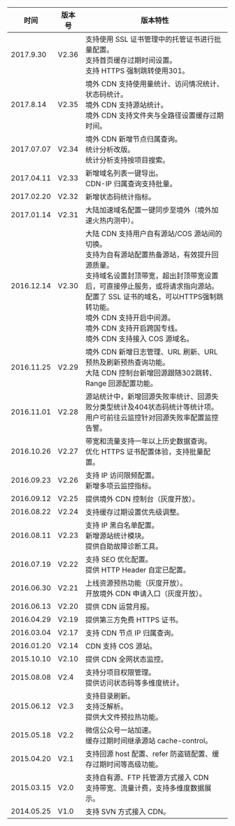 | 时间         | 版本号   | 版本特性                                     |
| ---------- | ----- | ---------------------------------------- |
| 2017.9.30  | V2.36 | 支持使用 SSL 证书管理中的托管证书进行批量配置。<br/>支持首页缓存过期时间设置。<br/>支持 HTTPS 强制跳转使用301。 |
| 2017.8.14  | V2.35 | 境外 CDN 支持使用量统计、访问情况统计、状态码统计。<br/>境外 CDN 支持源站统计。<br/>境外 CDN 支持文件夹与全路径设置缓存过期时间。 |
| 2017.07.07 | V2.34 | 境外 CDN 新增节点归属查询。<br/>统计分析改版。<br/>统计分析支持按项目搜索。 |
| 2017.04.11 | V2.33 | 新增域名列表一键导出。<br>CDN-IP 归属查询支持批量。             |
| 2017.02.20 | V2.32 | 新增状态码统计指标。                                |
| 2017.01.14 | V2.31 | 大陆加速域名配置一键同步至境外（境外加速火热内测中）。               |
| 2016.12.14 | V2.30 | 大陆 CDN 支持用户自有源站/COS 源站间的切换。<br>支持为自有源站配置热备源站，有效提升回源质量。<br>支持域名设置封顶带宽，超出封顶带宽设置后，可直接停止服务，或将请求指向源站。<br>配置了 SSL 证书的域名，可以HTTPS强制跳转功能。<br>境外 CDN 支持开启中间源。<br>境外 CDN 支持开启跨国专线。<br>境外 CDN 支持接入 COS 源域名。 |
| 2016.11.25 | V2.29 | 境外 CDN 新增日志管理、URL 刷新、URL 预热及刷新预热查询功能。<br>大陆 CDN 控制台新增回源跟随302跳转、Range 回源配置功能。 |
| 2016.11.01 | V2.28 | 源站统计中，新增回源失败率统计、回源失败分类型统计及404状态码统计等统计项。<br>用户可前往云监控针对回源失败率配置监控告警。 |
| 2016.10.26 | V2.27 | 带宽和流量支持一年以上历史数据查询。<br>优化 HTTPS 证书配置体验，支持批量配置。 |
| 2016.09.23 | V2.26 | 支持 IP 访问限频配置。<br>新增多项云监控指标。                |
| 2016.09.12 | V2.25 | 提供境外 CDN 控制台（灰度开放）。                       |
| 2016.08.22 | V2.24 | 支持缓存过期设置优先级调整。                            |
| 2016.08.11 | V2.23 | 支持 IP 黑白名单配置。<br>新增源站统计模块。<br>提供自助故障诊断工具。   |
| 2016.07.19 | V2.22 | 支持 SEO 优化配置。<br> 提供 HTTP Header 自定已配置。     |
| 2016.06.30 | V2.21 | 上线资源预热功能（灰度开放）。<br>开放境外 CDN 申请入口（灰度开放）。      |
| 2016.06.13 | V2.20 | 提供 CDN 运营月报。                              |
| 2016.04.29 | V2.19 | 提供第三方免费 HTTPS 证书。                         |
| 2016.03.04 | V2.17 | 支持 CDN 节点 IP 归属查询。                        |
| 2016.01.20 | V2.14 | CDN 支持 COS 源站。                            |
| 2015.10.10 | V2.10 | 提供 CDN 全网状态监控。                            |
| 2015.08.08 | V2.4  | 支持分项目权限管理。<br>提供访问状态码等多维度统计。               |
| 2015.06.12 | V2.3  | 支持目录刷新。<br>支持泛解析。<br>提供大文件预拉热功能。            |
| 2015.05.18 | V2.2  | 微信公众号一站加速。<br>缓存过期时间继承源站 cache-control。    |
| 2015.04.20 | V2.1  | 支持回源 host 配置、refer 防盗链配置、缓存过期时间等高级功能。     |
| 2015.03.15 | V2.0  | 支持自有源、FTP 托管源方式接入 CDN <br>支持带宽、流量计费，支持多维度数据展示。 |
| 2014.05.25 | V1.0  | 支持 SVN 方式接入 CDN。                          |
